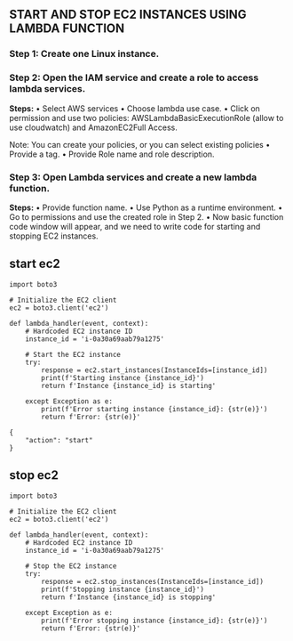 ## START AND STOP EC2 INSTANCES USING LAMBDA FUNCTION

### Step 1: Create one Linux instance. 
### Step 2: Open the IAM service and create a role to access lambda services. 
**Steps:**
• Select AWS services 
• Choose lambda use case. 
• Click on permission and use two policies: AWSLambdaBasicExecutionRole (allow to use cloudwatch) and AmazonEC2Full Access. 

  Note: You can create your policies, or you can select existing policies 
• Provide a tag. 
• Provide Role name and role description. 
### Step 3: Open Lambda services and create a new lambda function. 
**Steps:**
• Provide function name. 
• Use Python as a runtime environment. 
• Go to permissions and use the created role in Step 2. 
• Now basic function code window will appear, and we need to write code for starting and stopping EC2 instances. 
 

## start ec2
````
import boto3

# Initialize the EC2 client
ec2 = boto3.client('ec2')

def lambda_handler(event, context):
    # Hardcoded EC2 instance ID
    instance_id = 'i-0a30a69aab79a1275'
    
    # Start the EC2 instance
    try:
        response = ec2.start_instances(InstanceIds=[instance_id])
        print(f'Starting instance {instance_id}')
        return f'Instance {instance_id} is starting'
    
    except Exception as e:
        print(f'Error starting instance {instance_id}: {str(e)}')
        return f'Error: {str(e)}'
````

````
{
    "action": "start"
}
````

## stop ec2
````
import boto3

# Initialize the EC2 client
ec2 = boto3.client('ec2')

def lambda_handler(event, context):
    # Hardcoded EC2 instance ID
    instance_id = 'i-0a30a69aab79a1275'
    
    # Stop the EC2 instance
    try:
        response = ec2.stop_instances(InstanceIds=[instance_id])
        print(f'Stopping instance {instance_id}')
        return f'Instance {instance_id} is stopping'
    
    except Exception as e:
        print(f'Error stopping instance {instance_id}: {str(e)}')
        return f'Error: {str(e)}'

````
